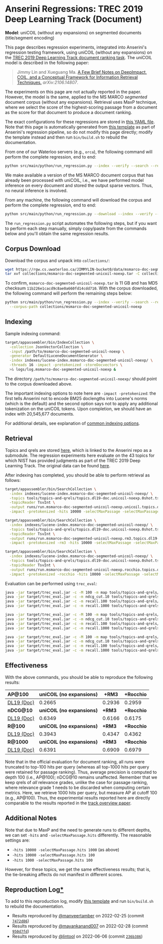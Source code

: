 # Anserini Regressions: TREC 2019 Deep Learning Track (Document)

**Model**: uniCOIL (without any expansions) on segmented documents (title/segment encoding)

This page describes regression experiments, integrated into Anserini's regression testing framework, using uniCOIL (without any expansions) on the [TREC 2019 Deep Learning Track document ranking task](https://trec.nist.gov/data/deep2019.html).
The uniCOIL model is described in the following paper:

> Jimmy Lin and Xueguang Ma. [A Few Brief Notes on DeepImpact, COIL, and a Conceptual Framework for Information Retrieval Techniques.](https://arxiv.org/abs/2106.14807) _arXiv:2106.14807_.

The experiments on this page are not actually reported in the paper.
However, the model is the same, applied to the MS MARCO _segmented_ document corpus (without any expansions).
Retrieval uses MaxP technique, where we select the score of the highest-scoring passage from a document as the score for that document to produce a document ranking.

The exact configurations for these regressions are stored in [this YAML file](../../src/main/resources/regression/dl19-doc-segmented-unicoil-noexp.yaml).
Note that this page is automatically generated from [this template](../../src/main/resources/docgen/templates/dl19-doc-segmented-unicoil-noexp.template) as part of Anserini's regression pipeline, so do not modify this page directly; modify the template instead and then run `bin/build.sh` to rebuild the documentation.

From one of our Waterloo servers (e.g., `orca`), the following command will perform the complete regression, end to end:

```bash
python src/main/python/run_regression.py --index --verify --search --regression dl19-doc-segmented-unicoil-noexp
```

We make available a version of the MS MARCO document corpus that has already been processed with uniCOIL, i.e., we have performed model inference on every document and stored the output sparse vectors.
Thus, no neural inference is involved.

From any machine, the following command will download the corpus and perform the complete regression, end to end:

```bash
python src/main/python/run_regression.py --download --index --verify --search --regression dl19-doc-segmented-unicoil-noexp
```

The `run_regression.py` script automates the following steps, but if you want to perform each step manually, simply copy/paste from the commands below and you'll obtain the same regression results.

## Corpus Download

Download the corpus and unpack into `collections/`:

```bash
wget https://rgw.cs.uwaterloo.ca/JIMMYLIN-bucket0/data/msmarco-doc-segmented-unicoil-noexp.tar -P collections/
tar xvf collections/msmarco-doc-segmented-unicoil-noexp.tar -C collections/
```

To confirm, `msmarco-doc-segmented-unicoil-noexp.tar` is 11 GB and has MD5 checksum `11b226e1cacd9c8ae0a660fd14cdd710`.
With the corpus downloaded, the following command will perform the remaining steps below:

```bash
python src/main/python/run_regression.py --index --verify --search --regression dl19-doc-segmented-unicoil-noexp \
  --corpus-path collections/msmarco-doc-segmented-unicoil-noexp
```

## Indexing

Sample indexing command:

```bash
target/appassembler/bin/IndexCollection \
  -collection JsonVectorCollection \
  -input /path/to/msmarco-doc-segmented-unicoil-noexp \
  -generator DefaultLuceneDocumentGenerator \
  -index indexes/lucene-index.msmarco-doc-segmented-unicoil-noexp/ \
  -threads 16 -impact -pretokenized -storeDocvectors \
  >& logs/log.msmarco-doc-segmented-unicoil-noexp &
```

The directory `/path/to/msmarco-doc-segmented-unicoil-noexp/` should point to the corpus downloaded above.

The important indexing options to note here are `-impact -pretokenized`: the first tells Anserini not to encode BM25 doclengths into Lucene's norms (which is the default) and the second option says not to apply any additional tokenization on the uniCOIL tokens.
Upon completion, we should have an index with 20,545,677 documents.

For additional details, see explanation of [common indexing options](../../docs/common-indexing-options.md).

## Retrieval

Topics and qrels are stored [here](https://github.com/castorini/anserini-tools/tree/master/topics-and-qrels), which is linked to the Anserini repo as a submodule.
The regression experiments here evaluate on the 43 topics for which NIST has provided judgments as part of the TREC 2019 Deep Learning Track.
The original data can be found [here](https://trec.nist.gov/data/deep2019.html).

After indexing has completed, you should be able to perform retrieval as follows:

```bash
target/appassembler/bin/SearchCollection \
  -index indexes/lucene-index.msmarco-doc-segmented-unicoil-noexp/ \
  -topics tools/topics-and-qrels/topics.dl19-doc.unicoil-noexp.0shot.tsv.gz \
  -topicReader TsvInt \
  -output runs/run.msmarco-doc-segmented-unicoil-noexp.unicoil.topics.dl19-doc.unicoil-noexp.0shot.txt \
  -impact -pretokenized -hits 10000 -selectMaxPassage -selectMaxPassage.delimiter "#" -selectMaxPassage.hits 1000 &

target/appassembler/bin/SearchCollection \
  -index indexes/lucene-index.msmarco-doc-segmented-unicoil-noexp/ \
  -topics tools/topics-and-qrels/topics.dl19-doc.unicoil-noexp.0shot.tsv.gz \
  -topicReader TsvInt \
  -output runs/run.msmarco-doc-segmented-unicoil-noexp.rm3.topics.dl19-doc.unicoil-noexp.0shot.txt \
  -impact -pretokenized -rm3 -hits 10000 -selectMaxPassage -selectMaxPassage.delimiter "#" -selectMaxPassage.hits 1000 &

target/appassembler/bin/SearchCollection \
  -index indexes/lucene-index.msmarco-doc-segmented-unicoil-noexp/ \
  -topics tools/topics-and-qrels/topics.dl19-doc.unicoil-noexp.0shot.tsv.gz \
  -topicReader TsvInt \
  -output runs/run.msmarco-doc-segmented-unicoil-noexp.rocchio.topics.dl19-doc.unicoil-noexp.0shot.txt \
  -impact -pretokenized -rocchio -hits 10000 -selectMaxPassage -selectMaxPassage.delimiter "#" -selectMaxPassage.hits 1000 &
```

Evaluation can be performed using `trec_eval`:

```bash
java -jar target/trec_eval.jar -c -M 100 -m map tools/topics-and-qrels/qrels.dl19-doc.txt runs/run.msmarco-doc-segmented-unicoil-noexp.unicoil.topics.dl19-doc.unicoil-noexp.0shot.txt
java -jar target/trec_eval.jar -c -m ndcg_cut.10 tools/topics-and-qrels/qrels.dl19-doc.txt runs/run.msmarco-doc-segmented-unicoil-noexp.unicoil.topics.dl19-doc.unicoil-noexp.0shot.txt
java -jar target/trec_eval.jar -c -m recall.100 tools/topics-and-qrels/qrels.dl19-doc.txt runs/run.msmarco-doc-segmented-unicoil-noexp.unicoil.topics.dl19-doc.unicoil-noexp.0shot.txt
java -jar target/trec_eval.jar -c -m recall.1000 tools/topics-and-qrels/qrels.dl19-doc.txt runs/run.msmarco-doc-segmented-unicoil-noexp.unicoil.topics.dl19-doc.unicoil-noexp.0shot.txt

java -jar target/trec_eval.jar -c -M 100 -m map tools/topics-and-qrels/qrels.dl19-doc.txt runs/run.msmarco-doc-segmented-unicoil-noexp.rm3.topics.dl19-doc.unicoil-noexp.0shot.txt
java -jar target/trec_eval.jar -c -m ndcg_cut.10 tools/topics-and-qrels/qrels.dl19-doc.txt runs/run.msmarco-doc-segmented-unicoil-noexp.rm3.topics.dl19-doc.unicoil-noexp.0shot.txt
java -jar target/trec_eval.jar -c -m recall.100 tools/topics-and-qrels/qrels.dl19-doc.txt runs/run.msmarco-doc-segmented-unicoil-noexp.rm3.topics.dl19-doc.unicoil-noexp.0shot.txt
java -jar target/trec_eval.jar -c -m recall.1000 tools/topics-and-qrels/qrels.dl19-doc.txt runs/run.msmarco-doc-segmented-unicoil-noexp.rm3.topics.dl19-doc.unicoil-noexp.0shot.txt

java -jar target/trec_eval.jar -c -M 100 -m map tools/topics-and-qrels/qrels.dl19-doc.txt runs/run.msmarco-doc-segmented-unicoil-noexp.rocchio.topics.dl19-doc.unicoil-noexp.0shot.txt
java -jar target/trec_eval.jar -c -m ndcg_cut.10 tools/topics-and-qrels/qrels.dl19-doc.txt runs/run.msmarco-doc-segmented-unicoil-noexp.rocchio.topics.dl19-doc.unicoil-noexp.0shot.txt
java -jar target/trec_eval.jar -c -m recall.100 tools/topics-and-qrels/qrels.dl19-doc.txt runs/run.msmarco-doc-segmented-unicoil-noexp.rocchio.topics.dl19-doc.unicoil-noexp.0shot.txt
java -jar target/trec_eval.jar -c -m recall.1000 tools/topics-and-qrels/qrels.dl19-doc.txt runs/run.msmarco-doc-segmented-unicoil-noexp.rocchio.topics.dl19-doc.unicoil-noexp.0shot.txt
```

## Effectiveness

With the above commands, you should be able to reproduce the following results:

| **AP@100**                                                                                                   | **uniCOIL (no expansions)**| **+RM3**  | **+Rocchio**|
|:-------------------------------------------------------------------------------------------------------------|-----------|-----------|-----------|
| [DL19 (Doc)](https://trec.nist.gov/data/deep2019.html)                                                       | 0.2665    | 0.2936    | 0.2959    |
| **nDCG@10**                                                                                                  | **uniCOIL (no expansions)**| **+RM3**  | **+Rocchio**|
| [DL19 (Doc)](https://trec.nist.gov/data/deep2019.html)                                                       | 0.6349    | 0.6166    | 0.6175    |
| **R@100**                                                                                                    | **uniCOIL (no expansions)**| **+RM3**  | **+Rocchio**|
| [DL19 (Doc)](https://trec.nist.gov/data/deep2019.html)                                                       | 0.3943    | 0.4347    | 0.4362    |
| **R@1000**                                                                                                   | **uniCOIL (no expansions)**| **+RM3**  | **+Rocchio**|
| [DL19 (Doc)](https://trec.nist.gov/data/deep2019.html)                                                       | 0.6391    | 0.6909    | 0.6979    |

Note that in the official evaluation for document ranking, all runs were truncated to top-100 hits per query (whereas all top-1000 hits per query were retained for passage ranking).
Thus, average precision is computed to depth 100 (i.e., AP@100); nDCG@10 remains unaffected.
Remember that we keep qrels of _all_ relevance grades, unlike the case for passage ranking, where relevance grade 1 needs to be discarded when computing certain metrics.
Here, we retrieve 1000 hits per query, but measure AP at cutoff 100 (e.g., AP@100).
Thus, the experimental results reported here are directly comparable to the results reported in the [track overview paper](https://arxiv.org/abs/2003.07820).

## Additional Notes

Note that due to MaxP and the need to generate runs to different depths, we can set `-hits` and `-selectMaxPassage.hits` differently.
The reasonable settings are:

+ `-hits 10000 -selectMaxPassage.hits 1000` (as above)
+ `-hits 10000 -selectMaxPassage.hits 100`
+ `-hits 1000 -selectMaxPassage.hits 100`

However, for these topics, we get the same effectiveness results; that is, the tie-breaking affects do not manifest in different scores.

## Reproduction Log[*](../../docs/reproducibility.md)

To add to this reproduction log, modify [this template](../../src/main/resources/docgen/templates/dl19-doc-segmented-unicoil-noexp.template) and run `bin/build.sh` to rebuild the documentation.

+ Results reproduced by [@manveertamber](https://github.com/manveertamber) on 2022-02-25 (commit [`7472d86`](https://github.com/castorini/anserini/commit/7472d862c7311bc8bbd30655c940d6396e27c223))
+ Results reproduced by [@mayankanand007](https://github.com/mayankanand007) on 2022-02-28 (commit [`950d7fd`](https://github.com/castorini/anserini/commit/950d7fd88dbb87f39e9c1f6ccf9e41cbb6f04f36))
+ Results reproduced by [@lintool](https://github.com/lintool) on 2022-06-06 (commit [`236b386`](https://github.com/castorini/anserini/commit/236b386ddc11d292b4b736162b59488a02236d6c))
